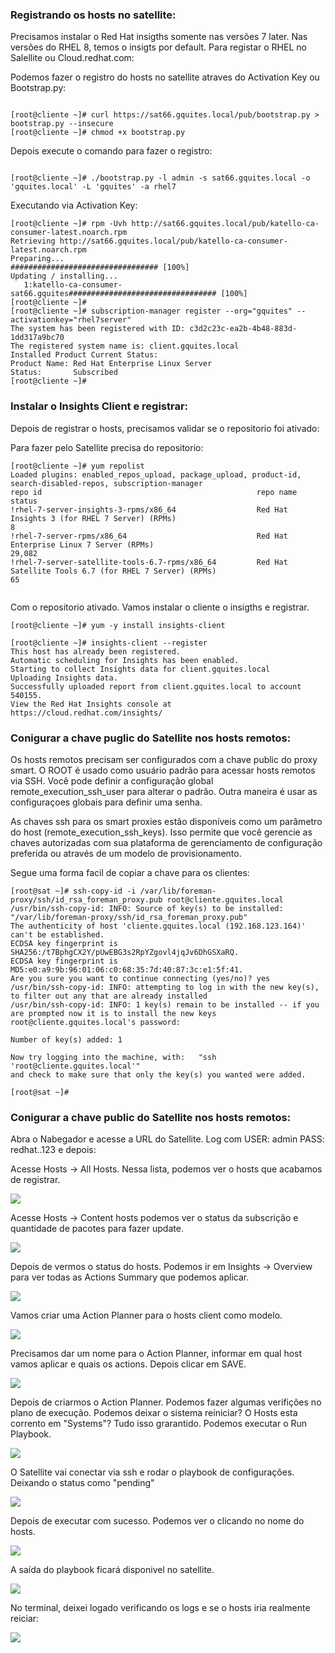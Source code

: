 ### Registrando os hosts no satellite:

Precisamos instalar o Red Hat insigths somente nas versões 7 later. Nas versões do RHEL 8, temos o insigts por default. Para registar o RHEL no Salellite ou Cloud.redhat.com:

Podemos fazer o registro do hosts no satellite atraves do Activation Key ou Bootstrap.py:

~~~~

[root@cliente ~]# curl https://sat66.gquites.local/pub/bootstrap.py > bootstrap.py --insecure
[root@cliente ~]# chmod +x bootstrap.py

~~~~

Depois execute o comando para fazer o registro:

~~~~

[root@cliente ~]# ./bootstrap.py -l admin -s sat66.gquites.local -o 'gquites.local' -L 'gquites' -a rhel7

~~~~

Executando via Activation Key:

~~~~
[root@cliente ~]# rpm -Uvh http://sat66.gquites.local/pub/katello-ca-consumer-latest.noarch.rpm 
Retrieving http://sat66.gquites.local/pub/katello-ca-consumer-latest.noarch.rpm
Preparing...                          ################################# [100%]
Updating / installing...
   1:katello-ca-consumer-sat66.gquites################################# [100%]
[root@cliente ~]#   
[root@cliente ~]# subscription-manager register --org="gquites" --activationkey="rhel7server"
The system has been registered with ID: c3d2c23c-ea2b-4b48-883d-1dd317a9bc70
The registered system name is: client.gquites.local
Installed Product Current Status:
Product Name: Red Hat Enterprise Linux Server
Status:       Subscribed
[root@cliente ~]#
~~~~

### Instalar o Insights Client e registrar:

Depois de registrar o hosts, precisamos validar se o repositorio foi ativado:

Para fazer pelo Satellite precisa do repositorio:

~~~~
[root@cliente ~]# yum repolist
Loaded plugins: enabled_repos_upload, package_upload, product-id, search-disabled-repos, subscription-manager
repo id                                                repo name                                                                      status
!rhel-7-server-insights-3-rpms/x86_64                  Red Hat Insights 3 (for RHEL 7 Server) (RPMs)                                        8
!rhel-7-server-rpms/x86_64                             Red Hat Enterprise Linux 7 Server (RPMs)                                        29,082
!rhel-7-server-satellite-tools-6.7-rpms/x86_64         Red Hat Satellite Tools 6.7 (for RHEL 7 Server) (RPMs)                              65
   
~~~~

Com o repositorio ativado. Vamos instalar o cliente o insigths e registrar.

~~~~
[root@cliente ~]# yum -y install insights-client  

[root@cliente ~]# insights-client --register 
This host has already been registered.
Automatic scheduling for Insights has been enabled.
Starting to collect Insights data for client.gquites.local
Uploading Insights data.
Successfully uploaded report from client.gquites.local to account 540155.
View the Red Hat Insights console at https://cloud.redhat.com/insights/

~~~~

### Conigurar a chave puglic do Satellite nos hosts remotos:

Os hosts remotos precisam ser configurados com a chave public do proxy smart. O ROOT é usado como usuário padrão para acessar hosts remotos via SSH. Você pode definir a configuração global remote_execution_ssh_user para alterar o padrão. Outra maneira é usar as configuraçoes globais para definir uma senha. 

As chaves ssh para os  smart proxies estão disponíveis como um parâmetro do host (remote_execution_ssh_keys). Isso permite que você gerencie as chaves autorizadas com sua plataforma de gerenciamento de configuração preferida ou através de um modelo de provisionamento.

Segue uma forma facil de copiar a chave para os clientes:

~~~~
[root@sat ~]# ssh-copy-id -i /var/lib/foreman-proxy/ssh/id_rsa_foreman_proxy.pub root@cliente.gquites.local
/usr/bin/ssh-copy-id: INFO: Source of key(s) to be installed: "/var/lib/foreman-proxy/ssh/id_rsa_foreman_proxy.pub"
The authenticity of host 'cliente.gquites.local (192.168.123.164)' can't be established.
ECDSA key fingerprint is SHA256:/t7BphgCX2Y/pUwEBG3s2RpYZgovl4jqJv6DhGSXaRQ.
ECDSA key fingerprint is MD5:e0:a9:9b:96:01:06:c0:68:35:7d:40:87:3c:e1:5f:41.
Are you sure you want to continue connecting (yes/no)? yes
/usr/bin/ssh-copy-id: INFO: attempting to log in with the new key(s), to filter out any that are already installed
/usr/bin/ssh-copy-id: INFO: 1 key(s) remain to be installed -- if you are prompted now it is to install the new keys
root@cliente.gquites.local's password: 

Number of key(s) added: 1

Now try logging into the machine, with:   "ssh 'root@cliente.gquites.local'"
and check to make sure that only the key(s) you wanted were added.

[root@sat ~]# 

~~~~

### Conigurar a chave public do Satellite nos hosts remotos:


Abra o Nabegador e acesse a URL do Satellite. Log com USER: admin PASS: redhat..123 e depois:

Acesse Hosts → All Hosts. Nessa lista, podemos ver o hosts que acabamos de registrar. 

![](images/001.png)


Acesse Hosts → Content hosts podemos ver o status da subscrição e quantidade de pacotes para fazer update.


![](images/002.png)


Depois de vermos o status do hosts. Podemos ir em Insights → Overview para ver todas as Actions Summary que podemos aplicar.

![](images/003.png)

Vamos criar uma Action Planner para o hosts client como modelo.

![](images/004.png)

Precisamos dar um nome para o Action Planner, informar em qual host vamos aplicar e quais os actions. Depois clicar em SAVE.  

![](images/005.png)

Depois de criarmos o Action Planner. Podemos fazer algumas verifições no plano de execução. Podemos deixar o sistema reiniciar? O Hosts esta corrento em "Systems"? Tudo isso grarantido. Podemos executar o Run Playbook.

![](images/007.png)

O Satellite vai conectar via ssh e rodar o playbook de configurações. Deixando o status como "pending"

![](images/011.png)

Depois de executar com sucesso. Podemos ver o clicando no nome do hosts. 

![](images/012.png)

A saída do playbook ficará disponivel no satellite. 

![](images/014.png)

No terminal, deixei logado verificando os logs e se o hosts iria realmente reiciar:

![](images/013.png)




